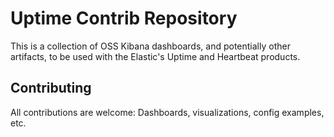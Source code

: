 # Uptime Contrib Repository

This is a collection of OSS Kibana dashboards, and potentially other artifacts, to be used with the Elastic's Uptime and Heartbeat products.

## Contributing

All contributions are welcome: Dashboards, visualizations, config examples, etc.

